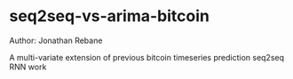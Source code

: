 # seq2seq-vs-arima-bitcoin

Author: Jonathan Rebane

A multi-variate extension of previous bitcoin timeseries prediction seq2seq RNN work
